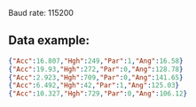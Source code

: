 Baud rate: 115200

## Data example:  
```json
{"Acc":16.807,"Hgh":249,"Par":1,"Ang":16.58}
{"Acc":19.93,"Hgh":272,"Par":0,"Ang":128.78}
{"Acc":2.923,"Hgh":709,"Par":0,"Ang":141.65}
{"Acc":6.492,"Hgh":42,"Par":1,"Ang":125.03}
{"Acc":10.327,"Hgh":729,"Par":0,"Ang":106.12}
```